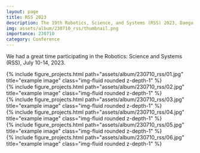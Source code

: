 ```yaml
---
layout: page
title: RSS 2023
description: The 19th Robotics, Science, and Systems (RSS) 2023, Daegu, South Korea
img: assets/album/230710_rss/thumbnail.png
importance: 230710
category: Conference
---
```


We had a great time participating in the Robotics: Science and Systems (RSS), July 10-14, 2023.

<div class="row">
    <div class="col-sm mt-3 mt-md-0">
        {% include figure_projects.html path="assets/album/230710_rss/01.jpg" title="example image" class="img-fluid rounded z-depth-1" %}
    </div>
</div>

<div class="row">
    <div class="col-sm mt-3 mt-md-0">
        {% include figure_projects.html path="assets/album/230710_rss/02.jpg" title="example image" class="img-fluid rounded z-depth-1" %}
    </div>
</div>

<div class="row">
    <div class="col-sm mt-3 mt-md-0">
        {% include figure_projects.html path="assets/album/230710_rss/03.jpg" title="example image" class="img-fluid rounded z-depth-1" %}
    </div>
</div>

<div class="row">
    <div class="col-sm mt-3 mt-md-0">
        {% include figure_projects.html path="assets/album/230710_rss/04.jpg" title="example image" class="img-fluid rounded z-depth-1" %}
    </div>
</div>

<div class="row">
    <div class="col-sm mt-3 mt-md-0">
        {% include figure_projects.html path="assets/album/230710_rss/05.jpg" title="example image" class="img-fluid rounded z-depth-1" %}
    </div>
</div>

<div class="row">
    <div class="col-sm mt-3 mt-md-0">
        {% include figure_projects.html path="assets/album/230710_rss/06.jpg" title="example image" class="img-fluid rounded z-depth-1" %}
    </div>
</div>
